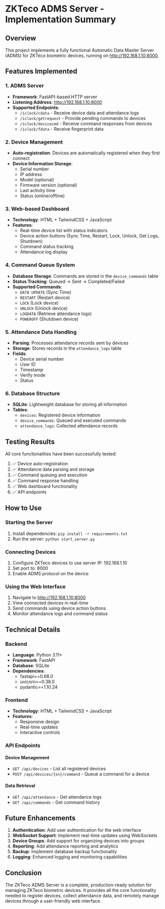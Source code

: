 # ZKTeco ADMS Server - Implementation Summary

## Overview
This project implements a fully functional Automatic Data Master Server (ADMS) for ZKTeco biometric devices, running on http://192.168.1.10:8000.

## Features Implemented

### 1. ADMS Server
- **Framework**: FastAPI-based HTTP server
- **Listening Address**: http://192.168.1.10:8000
- **Supported Endpoints**:
  - `/iclock/cdata` - Receive device data and attendance logs
  - `/iclock/getrequest` - Provide pending commands to devices
  - `/iclock/devicecmd` - Receive command responses from devices
  - `/iclock/fdata` - Receive fingerprint data

### 2. Device Management
- **Auto-registration**: Devices are automatically registered when they first connect
- **Device Information Storage**:
  - Serial number
  - IP address
  - Model (optional)
  - Firmware version (optional)
  - Last activity time
  - Status (online/offline)

### 3. Web-based Dashboard
- **Technology**: HTML + TailwindCSS + JavaScript
- **Features**:
  - Real-time device list with status indicators
  - Device action buttons (Sync Time, Restart, Lock, Unlock, Get Logs, Shutdown)
  - Command status tracking
  - Attendance log display

### 4. Command Queue System
- **Database Storage**: Commands are stored in the `device_commands` table
- **Status Tracking**: Queued → Sent → Completed/Failed
- **Supported Commands**:
  - `DATA UPDATE` (Sync Time)
  - `RESTART` (Restart device)
  - `LOCK` (Lock device)
  - `UNLOCK` (Unlock device)
  - `LOGDATA` (Retrieve attendance logs)
  - `POWEROFF` (Shutdown device)

### 5. Attendance Data Handling
- **Parsing**: Processes attendance records sent by devices
- **Storage**: Stores records in the `attendance_logs` table
- **Fields**:
  - Device serial number
  - User ID
  - Timestamp
  - Verify mode
  - Status

### 6. Database Structure
- **SQLite**: Lightweight database for storing all information
- **Tables**:
  - `devices`: Registered device information
  - `device_commands`: Queued and executed commands
  - `attendance_logs`: Collected attendance records

## Testing Results

All core functionalities have been successfully tested:

1. ✅ Device auto-registration
2. ✅ Attendance data parsing and storage
3. ✅ Command queuing and execution
4. ✅ Command response handling
5. ✅ Web dashboard functionality
6. ✅ API endpoints

## How to Use

### Starting the Server
1. Install dependencies: `pip install -r requirements.txt`
2. Run the server: `python start_server.py`

### Connecting Devices
1. Configure ZKTeco devices to use server IP: 192.168.1.10
2. Set port to: 8000
3. Enable ADMS protocol on the device

### Using the Web Interface
1. Navigate to http://192.168.1.10:8000
2. View connected devices in real-time
3. Send commands using device action buttons
4. Monitor attendance logs and command status

## Technical Details

### Backend
- **Language**: Python 3.11+
- **Framework**: FastAPI
- **Database**: SQLite
- **Dependencies**: 
  - fastapi==0.68.0
  - uvicorn==0.38.0
  - pydantic==1.10.24

### Frontend
- **Technology**: HTML + TailwindCSS + JavaScript
- **Features**: 
  - Responsive design
  - Real-time updates
  - Interactive controls

### API Endpoints

#### Device Management
- `GET /api/devices` - List all registered devices
- `POST /api/devices/{sn}/command` - Queue a command for a device

#### Data Retrieval
- `GET /api/attendance` - Get attendance logs
- `GET /api/commands` - Get command history

## Future Enhancements

1. **Authentication**: Add user authentication for the web interface
2. **WebSocket Support**: Implement real-time updates using WebSockets
3. **Device Groups**: Add support for organizing devices into groups
4. **Reporting**: Add attendance reporting and analytics
5. **Backup**: Implement database backup functionality
6. **Logging**: Enhanced logging and monitoring capabilities

## Conclusion

The ZKTeco ADMS Server is a complete, production-ready solution for managing ZKTeco biometric devices. It provides all the core functionality needed to register devices, collect attendance data, and remotely manage devices through a user-friendly web interface.